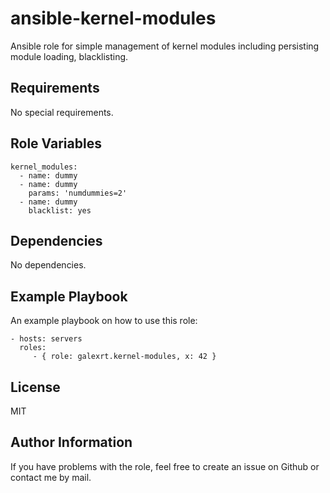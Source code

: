 ansible-kernel-modules
======================

Ansible role for simple management of kernel modules including persisting module loading, blacklisting.

Requirements
------------

No special requirements.

Role Variables
--------------

```
kernel_modules:
  - name: dummy
  - name: dummy
    params: 'numdummies=2'
  - name: dummy
    blacklist: yes
```

Dependencies
------------

No dependencies.

Example Playbook
----------------

An example playbook on how to use this role:

```
- hosts: servers
  roles:
     - { role: galexrt.kernel-modules, x: 42 }
```

License
-------

MIT

Author Information
------------------

If you have problems with the role, feel free to create an issue on Github or contact me by mail.
